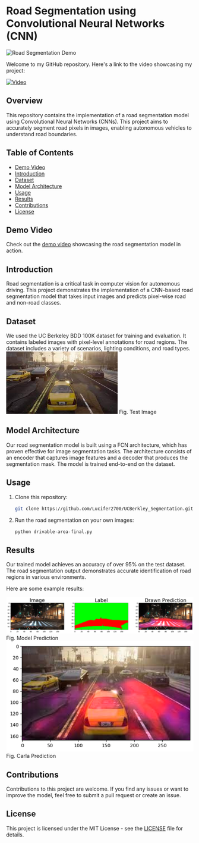 # Road Segmentation using Convolutional Neural Networks (CNN)

![Road Segmentation Demo](outputs/Segmentation_final_video.gif)


Welcome to my GitHub repository. Here's a link to the video showcasing my project:

[![Video](https://img.youtube.com/vi/uTCOs-Ybd1Y/0.jpg)](https://youtu.be/uTCOs-Ybd1Y?feature=shared)

## Overview

This repository contains the implementation of a road segmentation model using Convolutional Neural Networks (CNNs). This project aims to accurately segment road pixels in images, enabling autonomous vehicles to understand road boundaries.

## Table of Contents

- [Demo Video](#demo-video)
- [Introduction](#introduction)
- [Dataset](#dataset)
- [Model Architecture](#model-architecture)
- [Usage](#usage)
- [Results](#results)
- [Contributions](#contributions)
- [License](#license)

## Demo Video

Check out the [demo video](outputs/Segmentation_final_video.mp4) showcasing the road segmentation model in action.

## Introduction

Road segmentation is a critical task in computer vision for autonomous driving. This project demonstrates the implementation of a CNN-based road segmentation model that takes input images and predicts pixel-wise road and non-road classes.

## Dataset

We used the UC Berkeley BDD 100K dataset for training and evaluation. It contains labeled images with pixel-level annotations for road regions. The dataset includes a variety of scenarios, lighting conditions, and road types.
![Test_Image](dataset/Test_Image.jpg) Fig. Test Image

## Model Architecture

Our road segmentation model is built using a FCN architecture, which has proven effective for image segmentation tasks. The architecture consists of an encoder that captures image features and a decoder that produces the segmentation mask. The model is trained end-to-end on the dataset.

## Usage

1. Clone this repository:

   ```bash
   git clone https://github.com/Lucifer2700/UCBerkley_Segmentation.git
   ```

2. Run the road segmentation on your own images:

   ```python
   python drivable-area-final.py
   ```

## Results

Our trained model achieves an accuracy of over 95% on the test dataset. The road segmentation output demonstrates accurate identification of road regions in various environments.

Here are some example results:

![Segmentation Model_Results](outputs/Model_predicition.png) Fig. Model Prediction
![Segmentation Carla_Results](outputs/Carla_Prediction.png) Fig. Carla Prediction
## Contributions

Contributions to this project are welcome. If you find any issues or want to improve the model, feel free to submit a pull request or create an issue.

## License

This project is licensed under the MIT License - see the [LICENSE](LICENSE) file for details.
